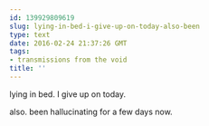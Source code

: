 ```yaml
---
id: 139929809619
slug: lying-in-bed-i-give-up-on-today-also-been
type: text
date: 2016-02-24 21:37:26 GMT
tags:
- transmissions from the void
title: ''
---
```

lying in bed. I give up on today. 

also. been hallucinating for a few days now.